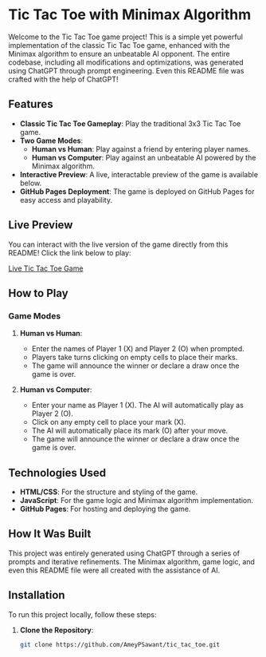 # Tic Tac Toe with Minimax Algorithm

Welcome to the Tic Tac Toe game project! This is a simple yet powerful implementation of the classic Tic Tac Toe game, enhanced with the Minimax algorithm to ensure an unbeatable AI opponent. The entire codebase, including all modifications and optimizations, was generated using ChatGPT through prompt engineering. Even this README file was crafted with the help of ChatGPT!

## Features

- **Classic Tic Tac Toe Gameplay**: Play the traditional 3x3 Tic Tac Toe game.
- **Two Game Modes**: 
  - **Human vs Human**: Play against a friend by entering player names.
  - **Human vs Computer**: Play against an unbeatable AI powered by the Minimax algorithm.
- **Interactive Preview**: A live, interactable preview of the game is available below.
- **GitHub Pages Deployment**: The game is deployed on GitHub Pages for easy access and playability.

## Live Preview

You can interact with the live version of the game directly from this README! Click the link below to play:

[Live Tic Tac Toe Game](https://ameypsawant.github.io/tic_tac_toe/)

## How to Play

### Game Modes

1. **Human vs Human**:
   - Enter the names of Player 1 (X) and Player 2 (O) when prompted.
   - Players take turns clicking on empty cells to place their marks.
   - The game will announce the winner or declare a draw once the game is over.

2. **Human vs Computer**:
   - Enter your name as Player 1 (X). The AI will automatically play as Player 2 (O).
   - Click on any empty cell to place your mark (X).
   - The AI will automatically place its mark (O) after your move.
   - The game will announce the winner or declare a draw once the game is over.
## Technologies Used

- **HTML/CSS**: For the structure and styling of the game.
- **JavaScript**: For the game logic and Minimax algorithm implementation.
- **GitHub Pages**: For hosting and deploying the game.

## How It Was Built

This project was entirely generated using ChatGPT through a series of prompts and iterative refinements. The Minimax algorithm, game logic, and even this README file were all created with the assistance of AI.

## Installation

To run this project locally, follow these steps:

1. **Clone the Repository**:
   ```bash
   git clone https://github.com/AmeyPSawant/tic_tac_toe.git